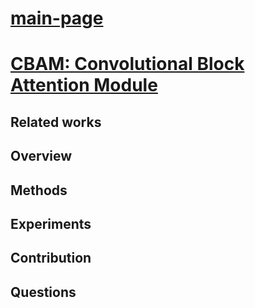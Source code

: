 # [main-page](../README.md)

# [CBAM: Convolutional Block Attention Module](../papers/CBAM.pdf)

## Related works

## Overview

## Methods

## Experiments

## Contribution

## Questions

